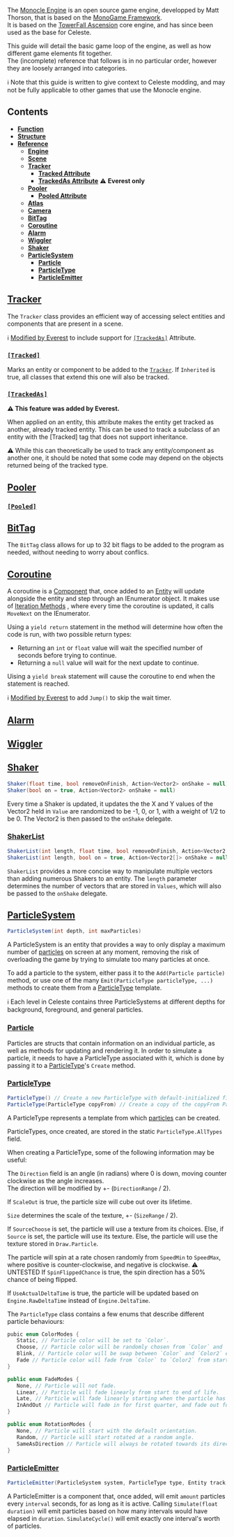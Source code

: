 The [Monocle Engine](https://bitbucket.org/MattThorson/monocle-engine/src) is an open source game engine, developped by Matt Thorson, 
that is based on the [MonoGame Framework](https://www.monogame.net/).  
It is based on the [TowerFall Ascension](http://www.towerfall-game.com/) core engine, and has since been used as the base for Celeste.

This guide will detail the basic game loop of the engine, as well as how different game elements fit together.  
The (incomplete) reference that follows is in no particular order, however they are loosely arranged into categories. 

:information_source: Note that this guide is written to give context to Celeste modding, and may not be fully applicable to other games that use the Monocle engine.

## Contents
- [**Function**](#Function)
- [**Structure**](#Structure)
- [**Reference**](#Reference) <!--markdown is a nightmare sometimes-->
  - [**Engine**](#Engine) <!-- Structures -->
  - [**Scene**](#Scene)
  - [**Tracker**](#Tracker)
    - [**Tracked Attribute**](#Tracked)
    - [**TrackedAs Attribute**](#TrackedAs) :warning: **Everest only**
  - [**Pooler**](#Pooler)
    - [**Pooled Attribute**](#Pooled)
  - [**Atlas**](#Atlas)
  - [**Camera**](#Camera)
  - [**BitTag**](#BitTag)
  - [**Coroutine**](#Coroutine) <!-- Functional -->
  - [**Alarm**](#Alarm)
  - [**Wiggler**](#Wiggler) <!-- Visual -->
  - [**Shaker**](#Shaker)
  - [**ParticleSystem**](#ParticleSystem)
    - [**Particle**](#Particle)
    - [**ParticleType**](#ParticleType)
    - [**ParticleEmitter**](#ParticleEmitter)
<!--
## Structure
Engine => Scene => Entity => Component

## Function
-->
<!--
## [Engine]()
`DeltaTime`
`RawDeltaTime`
-->
## [Tracker](https://bitbucket.org/MattThorson/monocle-engine/src/default/Monocle/Util/Tracker.cs)
The `Tracker` class provides an efficient way of accessing select entities and components that are present in a scene.


:information_source: [Modified by Everest](https://github.com/EverestAPI/Everest/blob/master/Celeste.Mod.mm/Patches/Monocle/Tracker.cs) 
to include support for [`[TrackedAs]`](#TrackedAs) Attribute.

### [`[Tracked]`](https://bitbucket.org/MattThorson/monocle-engine/src/85205ffbfe927b41f5dfe85fdb3f09f42770ff1a/Monocle/Util/Tracker.cs#lines-389)
Marks an entity or component to be added to the [`Tracker`](#Tracker).
If `Inherited` is true, all classes that extend this one will also be tracked.

### [`[TrackedAs]`](https://github.com/EverestAPI/Everest/blob/master/Celeste.Mod.mm/Patches/Monocle/Tracker.cs) 
**:warning: This feature was added by Everest.**

When applied on an entity, this attribute makes the entity get tracked as another, already tracked entity.
This can be used to track a subclass of an entity with the [Tracked] tag that does not support inheritance.

:warning: While this can theoretically be used to track any entity/component as another one, it should be noted that some code may depend
on the objects returned being of the tracked type.

## [Pooler](https://bitbucket.org/MattThorson/monocle-engine/src/default/Monocle/Util/Pooler.cs)


### [`[Pooled]`](https://bitbucket.org/MattThorson/monocle-engine/src/default/Monocle/Util/Pooler.cs#lines-63)

## [BitTag](https://bitbucket.org/MattThorson/monocle-engine/src/default/Monocle/Util/BitTag.cs)
The `BitTag` class allows for up to 32<!-- (limited by the size of an int)--> bit flags to be added to the program as needed, without needing to worry
about conflics.

## [Coroutine](https://bitbucket.org/MattThorson/monocle-engine/src/default/Monocle/Components/Logic/Coroutine.cs)
A coroutine is a [Component](#Component) that, once added to an [Entity](#Entity) will update alongside the entity and step through an IEnumerator object.
It makes use of [Iteration Methods](https://docs.microsoft.com/en-us/dotnet/csharp/iterators#enumeration-sources-with-iterator-methods)
, where every time the coroutine is updated, it calls `MoveNext` on the IEnumerator.

Using a `yield return` statement in the method will determine how often the code is run, with two possible return types:
- Returning an `int` or `float` value will wait the specified number of seconds before trying to continue.
- Returning a `null` value will wait for the next update to continue.

Uising a `yield break` statement will cause the coroutine to end when the statement is reached.

:information_source: [Modified by Everest](https://github.com/EverestAPI/Everest/blob/master/Celeste.Mod.mm/Patches/Monocle/Coroutine.cs) 
to add `Jump()` to skip the wait timer.

## [Alarm](https://bitbucket.org/MattThorson/monocle-engine/src/default/Monocle/Components/Logic/Alarm.cs)


## [Wiggler](https://bitbucket.org/MattThorson/monocle-engine/src/default/Monocle/Components/Logic/Wiggler.cs)

## [Shaker](https://bitbucket.org/MattThorson/monocle-engine/src/default/Monocle/Components/Logic/Shaker.cs)
```csharp
Shaker(float time, bool removeOnFinish, Action<Vector2> onShake = null) // Starts on
Shaker(bool on = true, Action<Vector2> onShake = null)
```
Every time a Shaker is updated, it updates the the X and Y values of the Vector2 held in `Value` are randomized to be -1, 0, or 1, 
with a weight of 1/2 to be 0. The Vector2 is then passed to the `onShake` delegate.

### [ShakerList](https://bitbucket.org/MattThorson/monocle-engine/src/default/Monocle/Components/Logic/ShakerList.cs)
```csharp
ShakerList(int length, float time, bool removeOnFinish, Action<Vector2[]> onShake = null) // Starts on
ShakerList(int length, bool on = true, Action<Vector2[]> onShake = null)
```
`ShakerList` provides a more concise way to manipulate multiple vectors than adding numerous Shakers to an entity.
The `length` parameter determines the number of vectors that are stored in `Values`, which will also be passed to the `onShake` delegate.

## [ParticleSystem](https://bitbucket.org/MattThorson/monocle-engine/src/default/Monocle/Particles/ParticleSystem.cs)
```csharp
ParticleSystem(int depth, int maxParticles)
```
A ParticleSystem is an entity that provides a way to only display a maximum number of [particles](#Particle) on screen at any moment, 
removing the risk of overloading the game by trying to simulate too many particles at once.

To add a particle to the system, either pass it to the `Add(Particle particle)` method, 
or use one of the many `Emit(ParticleType particleType, ...)` methods to create them from a [ParticleType](#ParticleType) template.

:information_source: Each level in Celeste contains three ParticleSystems at different depths for background, foreground, and general particles.

### [Particle](https://bitbucket.org/MattThorson/monocle-engine/src/default/Monocle/Particles/Particle.cs)
Particles are structs that contain information on an individual particle, as well as methods for updating and rendering it.
In order to simulate a particle, it needs to have a ParticleType associated with it, which is done by passing it to a [ParticleType](#ParticleType)'s `Create` method.

### [ParticleType](https://bitbucket.org/MattThorson/monocle-engine/src/default/Monocle/Particles/ParticleType.cs)
```csharp
ParticleType() // Create a new ParticleType with default-initialized fields.
ParticleType(ParticleType copyFrom) // Create a copy of the copyFrom ParticleType.
```
A ParticleType represents a template from which [particles](#Particle) can be created.

ParticleTypes, once created, are stored in the static `ParticleType.AllTypes` field.

When creating a ParticleType, some of the following information may be useful:  

The `Direction` field is an angle (in radians) where 0 is down, moving counter clockwise as the angle increases.  
The direction will be modified by +- (`DirectionRange` / 2).

If `ScaleOut` is true, the particle size will cube out over its lifetime.

`Size` determines the scale of the texture, +- (`SizeRange` / 2).

If `SourceChoose` is set, the particle will use a texture from its choices.
Else, if `Source` is set, the particle will use its texture.
Else, the particle will use the texture stored in `Draw.Particle`.

The particle will spin at a rate chosen randomly from `SpeedMin` to `SpeedMax`, where positive is counter-clockwise, and negative is clockwise. :warning: UNTESTED
If `SpinFlippedChance` is true, the spin direction has a 50% chance of being flipped.

If `UseActualDeltaTime` is true, the particle will be updated based on `Engine.RawDeltaTime` instead of `Engine.DeltaTime`.

The `ParticleType` class contains a few enums that describe different particle behaviours:
```csharp
pubic enum ColorModes {
   Static, // Particle color will be set to `Color`.  
   Choose, // Particle color will be randomly chosen from `Color` and `Color2`.  
   Blink, // Particle color will be swap between `Color` and `Color2` every second.  
   Fade // Particle color will fade from `Color` to `Color2` from start to end of life.  
}
```
```csharp
public enum FadeModes {
   None, // Particle will not fade.  
   Linear, // Particle will fade linearly from start to end of life.  
   Late, // Particle will fade linearly starting when the particle has 1/4 life remaining.  
   InAndOut // Particle will fade in for first quarter, and fade out for last quarter of life.  
}
```
```csharp
public enum RotationModes {
   None, // Particle will start with the default orientation.  
   Random, // Particle will start rotated at a random angle.  
   SameAsDirection // Particle will always be rotated towards its direction of travel.  
}
```
### [ParticleEmitter](https://bitbucket.org/MattThorson/monocle-engine/src/default/Monocle/Components/Graphics/ParticleEmitter.cs)
```csharp
ParticleEmitter(ParticleSystem system, ParticleType type, Entity track, Vector2 position, Vector2 range, float direction, int amount, float interval)
```
A ParticleEmitter is a component that, once added, will emit `amount` particles every `interval` seconds, for as long as it is active.
Calling `Simulate(float duration)` will emit particles based on how many intervals would have elapsed in `duration`.
`SimulateCycle()` will emit exactly one interval's worth of particles.
